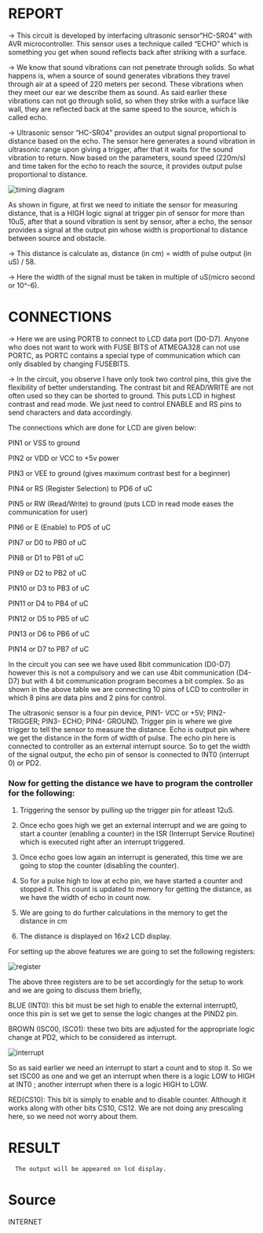 # REPORT
-> This circuit is developed by interfacing ultrasonic sensor“HC-SR04” with AVR microcontroller. This sensor uses a technique called “ECHO” which is something you get when sound reflects back after striking with a surface.

-> We know that sound vibrations can not penetrate through solids. So what happens is, when a source of sound generates vibrations they travel through air at a speed of 220 meters per second. These vibrations when they meet our ear we describe them as sound. As said earlier these vibrations can not go through solid, so when they strike with a surface like wall, they are reflected back at the same speed to the source, which is called echo.

-> Ultrasonic sensor “HC-SR04” provides an output signal proportional to distance based on the echo. The sensor here generates a sound vibration in ultrasonic range upon giving a trigger, after that it waits for the sound vibration to return. Now based on the parameters, sound speed (220m/s) and time taken for the echo to reach the source, it provides output pulse proportional to distance.

![timing diagram](https://user-images.githubusercontent.com/80596756/164614761-b8127788-cdb2-459a-b95e-d5336896ba63.PNG)

As shown in figure, at first we need to initiate the sensor for measuring distance, that is a HIGH logic signal at trigger pin of sensor for more than 10uS, after that a sound vibration is sent by sensor, after a echo, the sensor provides a signal at the output pin whose width is proportional to distance between source and obstacle.

-> This distance is calculate as, distance (in cm) = width of pulse output (in uS) / 58.

-> Here the width of the signal must be taken in multiple of uS(micro second or 10^-6).

# CONNECTIONS

-> Here we are using PORTB to connect to LCD data port (D0-D7). Anyone who does not want to work with FUSE BITS of ATMEGA328 can not use PORTC, as PORTC contains a special type of communication which can only disabled by changing FUSEBITS.

-> In the circuit, you observe I have only took two control pins, this give the flexibility of better understanding. The contrast bit and READ/WRITE are not often used so they can be shorted to ground. This puts LCD in highest contrast and read mode. We just need to control ENABLE and RS pins to send characters and data accordingly.

The connections which are done for LCD are given below:

PIN1 or VSS to ground

PIN2 or VDD or VCC to +5v power

PIN3 or VEE to ground (gives maximum contrast best for a beginner)

PIN4 or RS (Register Selection) to PD6 of uC

PIN5 or RW (Read/Write) to ground (puts LCD in read mode eases the communication for user)

PIN6 or E (Enable) to PD5 of uC

PIN7 or D0 to PB0 of uC

PIN8 or D1 to PB1 of uC

PIN9 or D2 to PB2 of uC

PIN10 or D3 to PB3 of uC

PIN11 or D4 to PB4 of uC

PIN12 or D5 to PB5 of uC

PIN13 or D6 to PB6 of uC

PIN14 or D7 to PB7 of uC

In the circuit you can see we have used 8bit communication (D0-D7) however this is not a compulsory and we can use 4bit communication (D4-D7) but with 4 bit communication program becomes a bit complex. So as shown in the above table we are connecting 10 pins of LCD to controller in which 8 pins are data pins and 2 pins for control.

The ultrasonic sensor is a four pin device, PIN1- VCC or +5V; PIN2-TRIGGER; PIN3- ECHO; PIN4- GROUND. Trigger pin is where we give trigger to tell the sensor to measure the distance. Echo is output pin where we get the distance in the form of width of pulse. The echo pin here is connected to controller as an external interrupt source. So to get the width of the signal output, the echo pin of sensor is connected to INT0 (interrupt 0) or PD2.

### Now for getting the distance we have to program the controller for the following:

1. Triggering the sensor by pulling up the trigger pin for atleast 12uS.

2. Once echo goes high we get an external interrupt and we are going to start a counter (enabling a counter) in the ISR (Interrupt Service Routine) which is executed right after an interrupt triggered.

3. Once echo goes low again an interrupt is generated, this time we are going to stop the counter (disabling the counter).

4. So for a pulse high to low at echo pin, we have started a counter and stopped it. This count is updated to memory for getting the distance, as we have the width of echo in count now.

5. We are going to do further calculations in the memory to get the distance in cm

6. The distance is displayed on 16x2 LCD display.

For setting up the above features we are going to set the following registers:

![register](https://user-images.githubusercontent.com/80596756/164646867-1f9d2343-3c1f-4e78-a22a-72902c584014.PNG)

The above three registers are to be set accordingly for the setup to work and we are going to discuss them briefly,

BLUE (INT0): this bit must be set high to enable the external interrupt0, once this pin is set we get to sense the logic changes at the PIND2 pin.

BROWN (ISC00, ISC01): these two bits are adjusted for the appropriate logic change at PD2, which to be considered as interrupt.

![interrupt](https://user-images.githubusercontent.com/80596756/164647174-78ba9039-7e75-4569-911c-9e1e69f7a444.PNG)

So as said earlier we need an interrupt to start a count and to stop it. So we set ISC00 as one and we get an interrupt when there is a logic LOW to HIGH at INT0 ; another interrupt when there is a logic HIGH to LOW.

RED(CS10): This bit is simply to enable and to disable counter. Although it works along with other bits CS10, CS12. We are not doing any prescaling here, so we need not worry about them.

# RESULT
      The output will be appeared on lcd display.
      
      



# Source
  INTERNET
